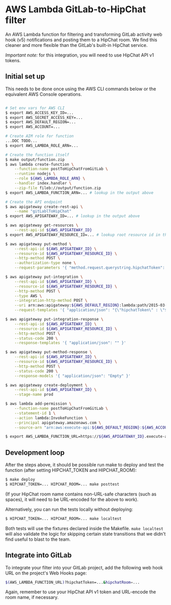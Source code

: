 # AWS Lambda GitLab-to-HipChat filter

An AWS Lambda function for filtering and transforming GitLab activity web hook (v5) notifications and posting them to a HipChat room.  We find this cleaner and more flexible than the GitLab's built-in HipChat service.

*Important note:* for this integration, you will need to use HipChat API v1 tokens.  

## Initial set up

This needs to be done once using the AWS CLI commands below or the equivalent AWS Console operations.

```bash

# Set env vars for AWS CLI
$ export AWS_ACCESS_KEY_ID=...
$ export AWS_SECRET_ACCESS_KEY=...
$ export AWS_DEFAULT_REGION=...
$ export AWS_ACCOUNT=...

# Create AIM role for function
...DOC TODO...
$ export AWS_LAMBDA_ROLE_ARN=...

# Create the function itself
$ make output/function.zip
$ aws lambda create-function \
	--function-name postToHipChatFromGitLab \
	--runtime nodejs \
	--role ${AWS_LAMBDA_ROLE_ARN} \
	--handler index.handler \
	--zip-file fileb://output/function.zip
$ export AWS_LAMBDA_FUNCTION_ARN=... # lookup in the output above

# Create the API endpoint
$ aws apigateway create-rest-api \
	--name "gitLablToHipChat"
$ export AWS_APIGATEWAY_ID=... # lookup in the output above

$ aws apigateway get-resources \
	--rest-api-id ${AWS_APIGATEWAY_ID}
$ export AWS_APIGATEWAY_RESOURCE_ID=... # lookup root resource id in the output above

$ aws apigateway put-method \
	--rest-api-id ${AWS_APIGATEWAY_ID} \
	--resource-id ${AWS_APIGATEWAY_RESOURCE_ID} \
	--http-method POST \
	--authorization-type none \
	--request-parameters '{ "method.request.querystring.hipchatToken": false, "method.request.querystring.hipchatRoom": false }'

$ aws apigateway put-integration \
	--rest-api-id ${AWS_APIGATEWAY_ID} \
	--resource-id ${AWS_APIGATEWAY_RESOURCE_ID} \
	--http-method POST \
	--type AWS \
	--integration-http-method POST \
	--uri arn:aws:apigateway:${AWS_DEFAULT_REGION}:lambda:path/2015-03-31/functions/${AWS_LAMBDA_FUNCTION_ARN}/invocations \
	--request-templates '{ "application/json": "{\"hipchatToken\" : \"$util.urlDecode($input.params('\''hipchatToken'\''))\", \"hipchatRoom\" : \"$util.urlDecode($input.params('\''hipchatRoom'\''))\", \"activity\" : $input.json('\''$'\'')}"}'

$ aws apigateway put-integration-response \
	--rest-api-id ${AWS_APIGATEWAY_ID} \
	--resource-id ${AWS_APIGATEWAY_RESOURCE_ID} \
	--http-method POST \
	--status-code 200 \
	--response-templates '{ "application/json": "" }'

$ aws apigateway put-method-response \
	--rest-api-id ${AWS_APIGATEWAY_ID} \
	--resource-id ${AWS_APIGATEWAY_RESOURCE_ID} \
	--http-method POST \
	--status-code 200 \
	--response-models '{ "application/json": "Empty" }'

$ aws apigateway create-deployment \
	--rest-api-id ${AWS_APIGATEWAY_ID} \
    --stage-name prod

$ aws lambda add-permission \
	--function-name postToHipChatFromGitLab \
	--statement-id 1 \
	--action lambda:InvokeFunction \
	--principal apigateway.amazonaws.com \
	--source-arn "arn:aws:execute-api:${AWS_DEFAULT_REGION}:${AWS_ACCOUNT}:${AWS_APIGATEWAY_ID}/*/POST/"

$ export AWS_LAMBDA_FUNCTION_URL=https://${AWS_APIGATEWAY_ID}.execute-api.${AWS_DEFAULT_REGION}.amazonaws.com/prod
```

## Development loop

After the steps above, it should be possible run make to deploy and test the function (after setting HIPCHAT_TOKEN and HIPCHAT_ROOM):

```bash
$ make deploy
$ HIPCHAT_TOKEN=... HIPCHAT_ROOM=... make posttest
```

(If your HipChat room name contains non-URL-safe characters (such as spaces), it will need to be URL-encoded for the above to work).

Alternatively, you can run the tests locally without deploying:

```bash
$ HIPCHAT_TOKEN=... HIPCHAT_ROOM=... make localtest
```

Both tests will use the fixtures declared inside the Makefile.  ```make localtest``` will also validate the logic for skipping certain state transitions that we didn't find useful to blast to the team.

## Integrate into GitLab

To integrate your filter into your GitLab project, add the following web hook URL on the project's Web Hooks page:

```bash
$(AWS_LAMBDA_FUNCTION_URL)?hipchatToken=...&hipchatRoom=...
```

Again, remember to use your HipChat API v1 token and URL-encode the room name, if necessary.



